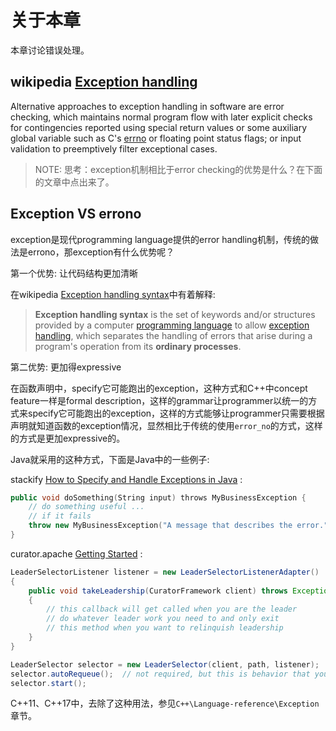 # 关于本章

本章讨论错误处理。





## wikipedia [Exception handling](https://en.wikipedia.org/wiki/Exception_handling)



Alternative approaches to exception handling in software are error checking, which maintains normal program flow with later explicit checks for contingencies reported using special return values or some auxiliary global variable such as C's [errno](https://en.wikipedia.org/wiki/Errno) or floating point status flags; or input validation to preemptively filter exceptional cases.

> NOTE: 思考：exception机制相比于error checking的优势是什么？在下面的文章中点出来了。



## Exception VS errono

exception是现代programming language提供的error handling机制，传统的做法是errono，那exception有什么优势呢？

第一个优势: 让代码结构更加清晰

在wikipedia [Exception handling syntax](https://en.wikipedia.org/wiki/Exception_handling_syntax)中有着解释:

> **Exception handling syntax** is the set of keywords and/or structures provided by a computer [programming language](https://en.wikipedia.org/wiki/Programming_language) to allow [exception handling](https://en.wikipedia.org/wiki/Exception_handling), which separates the handling of errors that arise during a program's operation from its **ordinary processes**.

第二优势: 更加得expressive

在函数声明中，specify它可能跑出的exception，这种方式和C++中concept feature一样是formal description，这样的grammar让programmer以统一的方式来specify它可能跑出的exception，这样的方式能够让programmer只需要根据声明就知道函数的exception情况，显然相比于传统的使用`error_no`的方式，这样的方式是更加expressive的。

Java就采用的这种方式，下面是Java中的一些例子:

stackify [How to Specify and Handle Exceptions in Java](https://stackify.com/specify-handle-exceptions-java) : 

```C++
public void doSomething(String input) throws MyBusinessException {
	// do something useful ...
	// if it fails
	throw new MyBusinessException("A message that describes the error.");
}
```

curator.apache [Getting Started](http://curator.apache.org/getting-started.html) :

```java
LeaderSelectorListener listener = new LeaderSelectorListenerAdapter()
{
    public void takeLeadership(CuratorFramework client) throws Exception
    {
        // this callback will get called when you are the leader
        // do whatever leader work you need to and only exit
        // this method when you want to relinquish leadership
    }
}

LeaderSelector selector = new LeaderSelector(client, path, listener);
selector.autoRequeue();  // not required, but this is behavior that you will probably expect
selector.start();
```

C++11、C++17中，去除了这种用法，参见`C++\Language-reference\Exception`章节。